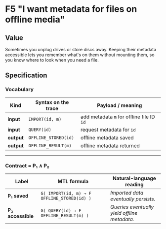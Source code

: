 # F5 "I want metadata for files on offline media"

## Value

Sometimes you unplug drives or store discs away. Keeping their metadata accessible lets you remember what's on them without mounting them, so you know where to look when you need a file.

## Specification

### Vocabulary

| Kind       | Syntax on the trace | Payload / meaning |
| ---------- | ------------------- | ----------------- |
| **input**  | `IMPORT(id, m)`     | add metadata `m` for offline file ID `id` |
| **input**  | `QUERY(id)`         | request metadata for `id` |
| **output** | `OFFLINE_STORED(id)`| offline metadata saved |
| **output** | `OFFLINE_RESULT(m)` | offline metadata returned |

---

### Contract = P₁ ∧ P₂

| Label | MTL formula | Natural-language reading |
| ----- | ----------- | ----------------------- |
| **P₁ saved** | `G( IMPORT(id, m) → F OFFLINE_STORED(id) )` | *Imported data eventually persists.* |
| **P₂ accessible** | `G( QUERY(id) → F OFFLINE_RESULT(m) )` | *Queries eventually yield offline metadata.* |
